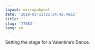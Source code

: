```yaml
---
layout: micropubpost
date: '2018-03-11T21:34:42.483Z'
title: ''
slug: '77682'
lang: en
---
```

Setting the stage for a Valentine’s Dance.
